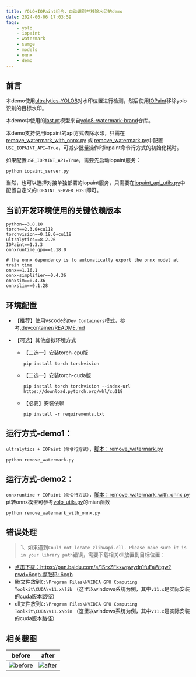 ```yaml
---
title: YOLO+IOPaint组合，自动识别并移除水印的demo
date: 2024-06-06 17:03:59
tags:
    - yolo
    - iopaint
    - watermark
    - samge
    - models
    - onnx
    - demo
---
```


## 前言

本demo使用[ultralytics-YOLO8](https://github.com/ultralytics/ultralytics)对水印位置进行检测，然后使用[IOPaint](https://github.com/Sanster/IOPaint)移除yolo识别的目标水印。

本demo中使用的[last.pt](models/last.pt)模型来自[yolo8-watermark-brand](https://github.com/Samge0/yolo8-watermark-brand)仓库。

本demo支持使用iopaint的api方式去除水印，只需在[remove_watermark_with_onnx.py](https://github.com/Samge0/yolo8-plus-iopaint/blob/main/remove_watermark_with_onnx.py) 或 [remove_watermark.py](https://github.com/Samge0/yolo8-plus-iopaint/blob/main/remove_watermark.py)中配置`USE_IOPAINT_API=True`，可减少批量操作时iopaint命令行方式的初始化耗时。

如果配置`USE_IOPAINT_API=True`，需要先启动iopaint服务：
```shell
python iopaint_server.py
```

当然，也可以选择对接单独部署的iopaint服务，只需要在[iopaint_api_utils.py](https://github.com/Samge0/yolo8-plus-iopaint/blob/main/iopaint_api_utils.py)中配置自定义的`IOPAINT_SERVER_HOST`即可。


## 当前开发环境使用的关键依赖版本
```text
python==3.8.18
torch==2.3.0+cu118
torchvision==0.18.0+cu118
ultralytics==8.2.26
IOPaint==1.3.3
onnxruntime_gpu==1.18.0

# the onnx dependency is to automatically export the onnx model at train time
onnx==1.16.1
onnx-simplifier==0.4.36
onnxsim==0.4.36
onnxslim==0.1.28
```


## 环境配置
- 【推荐】使用vscode的`Dev Containers`模式，参考[.devcontainer/README.md](.devcontainer/README.md)

- 【可选】其他虚拟环境方式
    - 【二选一】安装torch-cpu版
        ```shell
        pip install torch torchvision
        ```
    - 【二选一】安装torch-cuda版
        ```shell
        pip install torch torchvision --index-url https://download.pytorch.org/whl/cu118
        ```
    - 【必要】安装依赖
        ```shell
        pip install -r requirements.txt
        ```


## 运行方式-demo1：
`ultralytics + IOPaint（命令行方式）`，[脚本：remove_watermark.py](https://github.com/Samge0/yolo8-plus-iopaint/blob/main/remove_watermark.py)
```shell
python remove_watermark.py
```


## 运行方式-demo2：
`onnxruntime + IOPaint（命令行方式）`，[脚本：remove_watermark_with_onnx.py](https://github.com/Samge0/yolo8-plus-iopaint/blob/main/remove_watermark_with_onnx.py)
pt转onnx模型可参考[yolo_utils.py](https://github.com/Samge0/yolo8-plus-iopaint/blob/main/yolo_utils.py)的mian函数
```shell
python remove_watermark_with_onnx.py
```


## 错误处理
> 1、如果遇到`Could not locate zlibwapi.dll. Please make sure it is in your library path`错误，需要下载相关dll放置到目标位置：

- [点击下载：https://pan.baidu.com/s/1SrxZFkxwpwydn1fuFaWtgw?pwd=6cgb 提取码: 6cgb](https://pan.baidu.com/s/1SrxZFkxwpwydn1fuFaWtgw?pwd=6cgb)
- lib文件放到`C:\Program Files\NVIDIA GPU Computing Toolkit\CUDA\v11.x\lib` （这里以windows系统为例，其中`v11.x`是实际安装的cuda版本路径）
- dll文件放到`C:\Program Files\NVIDIA GPU Computing Toolkit\CUDA\v11.x\bin` （这里以windows系统为例，其中`v11.x`是实际安装的cuda版本路径）


## 相关截图

|before|after|
|:--------:|:--------:|
|![before](https://github.com/Samge0/yolo8-plus-iopaint/assets/17336101/801bdcef-88d7-449d-a48a-428e117b58ab)|![after](https://github.com/Samge0/yolo8-plus-iopaint/assets/17336101/a465b913-4aa1-4c04-a12b-c0211d47b6bc)|